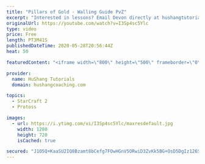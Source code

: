 ```yaml
---
title: "Pillars of Gold - Walling Guide PvZ"
excerpt: "Interested in lessons? Email Devon directly at hushangtutorials@outlook.com ------------------------------------------------------------------------------------------------------- Want to support HuShang Tutorials directly? Patreon is a website where you can contribute a monthly donation that will help"
originalUrl: https://youtube.com/watch?v=I3Sp4sc5Ylc
type: video
price: Free
length: PT3M41S
publishedDateTime: 2020-05-28T20:56:44Z
heat: 50

featuredContent: "<iframe width=\"800\" height=\"500\" frameborder=\"0\" src=\"https://www.youtube.com/embed/I3Sp4sc5Ylc\" allow=\"accelerometer; autoplay; encrypted-media; gyroscope; picture-in-picture\" allowfullscreen></iframe>"

provider:
  name: HuShang Tutorials
  domain: hushangcoaching.com

topics:
  - StarCraft 2
  - Protoss

images:
  - url: https://i.ytimg.com/vi/I3Sp4sc5Ylc/maxresdefault.jpg
    width: 1280
    height: 720
    isCached: true

secured: "J1O5Q+KaaSU2IQ8Bzamt8bCefg7FOwHGnV5ORwiD3ZvKk5BG+OsD5DgIz126Sf9x6kMNXyGLzbqx7s640NIrZVzNKUBeW+IITRdSXyO+WfkdOcJejF8u/XsMSO4VMR+TEu40UpwEZnmax5D1T6/bahTU8gg8i8KcLn/a/M2vvhy9VMm86ooWt3/EWsTDaFSfEKokL2g7YjktoC1yxQbViHlvI8pSDHchX6p5BcEN97lvbi/o/4zoemILy/H9eGZSQFtegKOg0LLGeBrcmmJk2NqCs6+3UMzPwJ+Z4sb6Qo1puqd1bZyRiKFPLPRllSir1mCPdxt3txhHZ3VLGXcFfqI85Ojfe6qjb42K5AT1ovTu8YtDCP/cQdV4zuDsHqgpDcZmpewu4q+xOmm1vkTMN4+L6BiUIkKMTawrjWKH5pQ=;JbMJo0/RI8ALcJZsVEDt7Q=="
---
```


